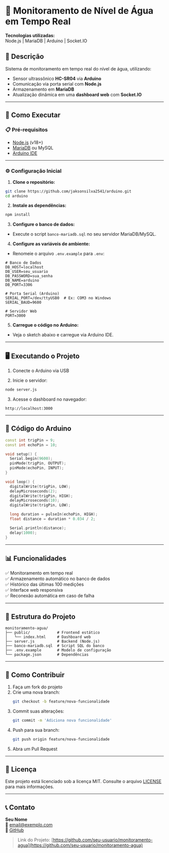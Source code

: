 # 📡 Monitoramento de Nível de Água em Tempo Real

**Tecnologias utilizadas:**  
Node.js | MariaDB | Arduino | Socket.IO

## 📌 Descrição

Sistema de monitoramento em tempo real do nível de água, utilizando:

- Sensor ultrassônico **HC-SR04** via **Arduino**
- Comunicação via porta serial com **Node.js**
- Armazenamento em **MariaDB**
- Atualização dinâmica em uma **dashboard web** com **Socket.IO**

---

## 🚀 Como Executar

### 📋 Pré-requisitos

- [Node.js](https://nodejs.org/) (v18+)
- [MariaDB](https://mariadb.org/) ou MySQL
- [Arduino IDE](https://www.arduino.cc/en/software)


---

### ⚙️ Configuração Inicial

1. **Clone o repositório:**

```bash
git clone https://github.com/jaksonsilva2541/arduino.git
cd arduino
```

2. **Instale as dependências:**

```bash
npm install
```

3. **Configure o banco de dados:**

- Execute o script `banco-mariadb.sql` no seu servidor MariaDB/MySQL.

4. **Configure as variáveis de ambiente:**

- Renomeie o arquivo `.env.example` para `.env`:

```env
# Banco de Dados
DB_HOST=localhost
DB_USER=seu_usuario
DB_PASSWORD=sua_senha
DB_NAME=arduino
DB_PORT=3306

# Porta Serial (Arduino)
SERIAL_PORT=/dev/ttyUSB0  # Ex: COM3 no Windows
SERIAL_BAUD=9600

# Servidor Web
PORT=3000
```

5. **Carregue o código no Arduino:**

- Veja o sketch abaixo e carregue via Arduino IDE.

---

## 🖥️ Executando o Projeto

1. Conecte o Arduino via USB

2. Inicie o servidor:

```bash
node server.js
```

3. Acesse o dashboard no navegador:

```
http://localhost:3000
```

---

## 🔌 Código do Arduino

```cpp
const int trigPin = 9;
const int echoPin = 10;

void setup() {
  Serial.begin(9600);
  pinMode(trigPin, OUTPUT);
  pinMode(echoPin, INPUT);
}

void loop() {
  digitalWrite(trigPin, LOW);
  delayMicroseconds(2);
  digitalWrite(trigPin, HIGH);
  delayMicroseconds(10);
  digitalWrite(trigPin, LOW);

  long duration = pulseIn(echoPin, HIGH);
  float distance = duration * 0.034 / 2;

  Serial.println(distance);
  delay(1000);
}
```

---

## 📊 Funcionalidades

✅ Monitoramento em tempo real  
✅ Armazenamento automático no banco de dados  
✅ Histórico das últimas 100 medições  
✅ Interface web responsiva  
✅ Reconexão automática em caso de falha

---

## 📂 Estrutura do Projeto

```
monitoramento-agua/
├── public/            # Frontend estático
│   └── index.html     # Dashboard web
├── server.js          # Backend (Node.js)
├── banco-mariadb.sql  # Script SQL do banco
├── .env.example       # Modelo de configuração
└── package.json       # Dependências
```

---

## 🤝 Como Contribuir

1. Faça um fork do projeto  
2. Crie uma nova branch:  
   ```bash
   git checkout -b feature/nova-funcionalidade
   ```
3. Commit suas alterações:  
   ```bash
   git commit -m 'Adiciona nova funcionalidade'
   ```
4. Push para sua branch:  
   ```bash
   git push origin feature/nova-funcionalidade
   ```
5. Abra um Pull Request

---

## 📜 Licença

Este projeto está licenciado sob a licença MIT. Consulte o arquivo [LICENSE](LICENSE) para mais informações.

---

## 📞 Contato

**Seu Nome**  
📧 email@exemplo.com  
🔗 [GitHub](https://github.com/seu-usuario)

> Link do Projeto: [https://github.com/seu-usuario/monitoramento-agua](https://github.com/seu-usuario/monitoramento-agua)
